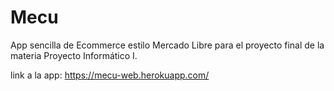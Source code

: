 # Mecu

App sencilla de Ecommerce estilo Mercado Libre para el proyecto final de la materia Proyecto Informático I.

link a la app: https://mecu-web.herokuapp.com/